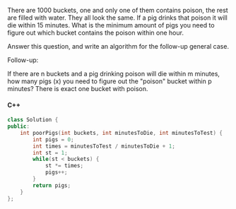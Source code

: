 There are 1000 buckets, one and only one of them contains poison, the rest are filled with water. They all look the same. If a pig drinks that poison it will die within 15 minutes. What is the minimum amount of pigs you need to figure out which bucket contains the poison within one hour.

Answer this question, and write an algorithm for the follow-up general case.

Follow-up:

If there are n buckets and a pig drinking poison will die within m minutes, how many pigs (x) you need to figure out the "poison" bucket within p minutes? There is exact one bucket with poison.

#### C++

```cpp
class Solution {
public:
    int poorPigs(int buckets, int minutesToDie, int minutesToTest) {
        int pigs = 0;
        int times = minutesToTest / minutesToDie + 1;
        int st = 1;
        while(st < buckets) {
            st *= times;
            pigs++;
        }
        return pigs;
    }
};
```
